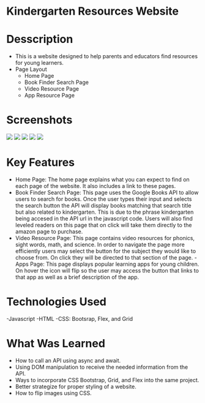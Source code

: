 # Kindergarten Resources Website

# Desscription
- This is a website designed to help parents and educators find resources for young learners.
- Page Layout
    - Home Page
    - Book Finder Search Page
    - Video Resource Page
    - App Resource Page

# Screenshots
![](Users/kaylamatthews/Desktop/digitalCrafts/week5/day1/images/Home.png)
![](Users/kaylamatthews/Desktop/digitalCrafts/week5/day1/images/FindBooks.png)
![](Users/kaylamatthews/Desktop/digitalCrafts/week5/day1/images/BooksLevel.png)
![](Users/kaylamatthews/Desktop/digitalCrafts/week5/day1/images/Videos.png)
![](Users/kaylamatthews/Desktop/digitalCrafts/week5/day1/images/Apps.png)

# Key Features
- Home Page: The home page explains what you can expect to find on each page of the website. It also includes a link to these pages.
- Book Finder Search Page: This page uses the Google Books API to allow users to search for books. Once the user types their input and selects the search button the API will display books matching that search title but also related to kindergarten. This is due to the phrase kindergarten being accesed in the API url in the javascript code. Users will also find leveled readers on this page that on click will take them directly to the amazon page to purchase.
- Video Resource Page: This page contains video resources for phonics, sight words, math, and science. In order to navigate the page more efficiently users may select the button for the subject they would like to choose from. On click they will be directed to that section of the page.
-Apps Page: This page displays popular learning apps for young children. On hover the icon will flip so the user may access the button that links to that app as well as a brief description of the app.

# Technologies Used
-Javascript
-HTML
-CSS: Bootsrap, Flex, and Grid

# What Was Learned
- How to call an API using async and await.
- Using DOM manipulation to receive the needed information from the API.
- Ways to incorporate CSS Bootstrap, Grid, and Flex into the same project.
- Better strategize for proper styling of a website.
- How to flip images using CSS.






